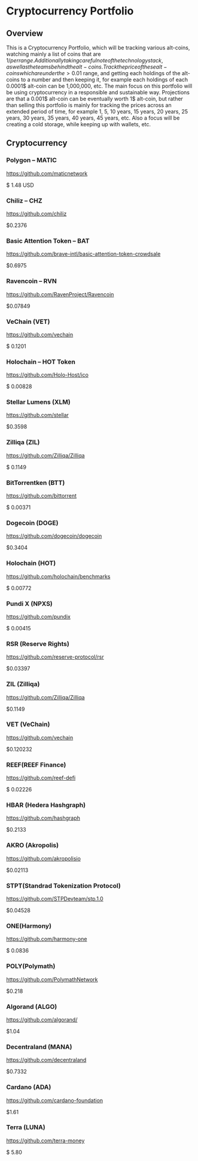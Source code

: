 # Cryptocurrency Portfolio

## Overview
This is a Cryptocurrency Portfolio, which will be tracking various alt-coins, watching mainly a list of coins that are 1$/per range. Additionally taking careful note of the technology stack, as well as the teams behind the alt-coins. Track the price of these alt-coins which are under the >0.01$ range, and getting each holdings of the alt-coins to a number and then keeping it, for example each holdings of each 0.0001$ alt-coin can be 1,000,000, etc. The main focus on this portfolio will be using cryptocurrency in a responsible and sustainable way. Projections are that a 0.001$ alt-coin can be eventually worth 1$ alt-coin, but rather than selling this portfolio is mainly for tracking the prices across an extended period of time, for example 1, 5, 10 years, 15 years, 20 years, 25 years, 30 years, 35 years, 40 years, 45 years, etc. Also a focus will be creating a cold storage, while keeping up with wallets, etc.

## Cryptocurrency

### Polygon – MATIC

https://github.com/maticnetwork

$ 1.48 USD

### Chiliz – CHZ

https://github.com/chiliz

$0.2376

### Basic Attention Token – BAT

https://github.com/brave-intl/basic-attention-token-crowdsale

$0.6975

### Ravencoin – RVN

https://github.com/RavenProject/Ravencoin

$0.07849

### VeChain (VET)

https://github.com/vechain

$ 0.1201

### Holochain – HOT Token

https://github.com/Holo-Host/ico

$ 0.00828

### Stellar Lumens (XLM)

https://github.com/stellar

$0.3598

### Zilliqa (ZIL)

https://github.com/Zilliqa/Zilliqa

$ 0.1149

### BitTorrentken (BTT)

https://github.com/bittorrent

$ 0.00371

### Dogecoin (DOGE)

https://github.com/dogecoin/dogecoin

$0.3404

### Holochain (HOT)

https://github.com/holochain/benchmarks

$ 0.00772

### Pundi X (NPXS)

https://github.com/pundix

$ 0.00415

### RSR (Reserve Rights)

https://github.com/reserve-protocol/rsr

$0.03397

### ZIL (Zilliqa)

https://github.com/Zilliqa/Zilliqa

$0.1149

### VET (VeChain)

https://github.com/vechain

$0.120232

### REEF(REEF Finance)

https://github.com/reef-defi

$ 0.02226

### HBAR (Hedera Hashgraph)

https://github.com/hashgraph

$0.2133

### AKRO (Akropolis)

https://github.com/akropolisio

$0.02113

### STPT(Standrad Tokenization Protocol)

https://github.com/STPDevteam/stp.1.0

$0.04528

### ONE(Harmony)

https://github.com/harmony-one

$ 0.0836

### POLY(Polymath)

https://github.com/PolymathNetwork

$0.218

### Algorand (ALGO) 

https://github.com/algorand/

$1.04

### Decentraland (MANA)

https://github.com/decentraland

$0.7332

### Cardano (ADA)

https://github.com/cardano-foundation

$1.61

### Terra (LUNA)

https://github.com/terra-money

$ 5.80